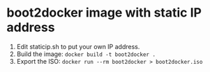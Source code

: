 # boot2docker image with static IP address

1. Edit staticip.sh to put your own IP address.
2. Build the image: ```docker build -t boot2docker .```
3. Export the ISO: ```docker run --rm boot2docker > boot2docker.iso```